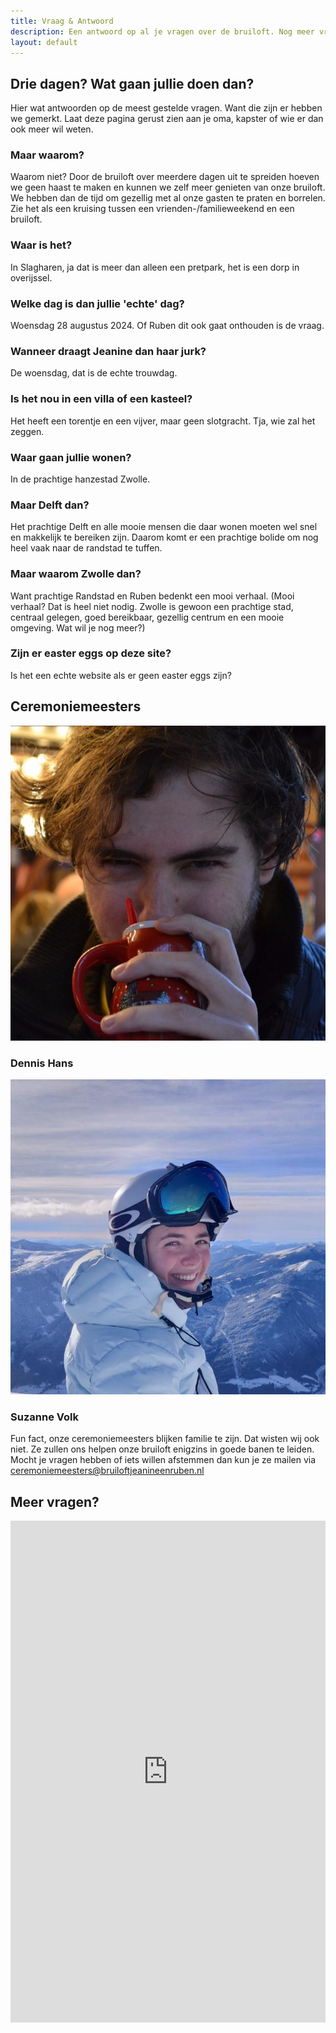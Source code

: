 ```yaml
---
title: Vraag & Antwoord
description: Een antwoord op al je vragen over de bruiloft. Nog meer vragen? Gebruik het formulier of mail de ceremoniemeesters!
layout: default
---
```

## Drie dagen? Wat gaan jullie doen dan?
Hier wat antwoorden op de meest gestelde vragen. Want die zijn er hebben we gemerkt. Laat deze pagina gerust zien aan je
oma, kapster of wie er dan ook meer wil weten.

### Maar waarom?
Waarom niet? Door de bruiloft over meerdere dagen uit te spreiden hoeven we geen haast te maken en kunnen we zelf meer
genieten van onze bruiloft. We hebben dan de tijd om gezellig met al onze gasten te praten en borrelen. Zie het als een
kruising tussen een vrienden-/familieweekend en een bruiloft.

### Waar is het?
In Slagharen, ja dat is meer dan alleen een pretpark, het is een dorp in overijssel.

### Welke dag is dan jullie 'echte' dag?
Woensdag 28 augustus 2024. Of Ruben dit ook gaat onthouden is de vraag.

### Wanneer draagt Jeanine dan haar jurk?
De woensdag, dat is de echte trouwdag.

### Is het nou in een villa of een kasteel?
Het heeft een torentje en een vijver, maar geen slotgracht. Tja, wie zal het zeggen.

### Waar gaan jullie wonen?
In de prachtige hanzestad Zwolle.

### Maar Delft dan?
Het prachtige Delft en alle mooie mensen die daar wonen moeten wel snel en makkelijk te bereiken zijn. Daarom komt er
een prachtige bolide om nog heel vaak naar de randstad te tuffen.

### Maar waarom Zwolle dan?
Want prachtige Randstad en Ruben bedenkt een mooi verhaal. (Mooi verhaal? Dat is heel niet nodig. Zwolle is gewoon een
prachtige stad, centraal gelegen, goed bereikbaar, gezellig centrum en een mooie omgeving. Wat wil je nog meer?)

### Zijn er easter eggs op deze site?
Is het een echte website als er geen easter eggs zijn?

## Ceremoniemeesters
<div class="w-full flex mb-4">
<div class="p-2 md:p-10">
<img src="/images/de_meest_sexy_man.jpg" alt="Dennis Hans" class="rounded-full">
<h3 class="w-full text-center text-xl md:text-2xl mt-4">Dennis Hans</h3>
</div>
<div class="p-2 md:p-10">
<img src="/images/suzanne_volk.jpg" alt="Suzanne Volk" class="rounded-full">
<h3 class="w-full text-center text-xl md:text-2xl mt-4">Suzanne Volk</h3>
</div>
</div>

Fun fact, onze ceremoniemeesters blijken familie te zijn. Dat wisten wij ook niet. Ze zullen ons helpen onze bruiloft
enigzins in goede banen te leiden. Mocht je vragen hebben of iets willen afstemmen dan kun je ze mailen
via <a href="mailto:ceremoniemeesters@bruiloftjeanineenruben.nl" class="break-all">ceremoniemeesters@bruiloftjeanineenruben.nl</a>

## Meer vragen?

<iframe src="https://docs.google.com/forms/d/e/1FAIpQLSe5tllTrF1NmT9Jg_9AMJzFfhz3uP2gpb0uKWrr-lT0SUQXmw/viewform?embedded=true" width="100%" height="803" frameborder="0" marginheight="0" marginwidth="0">Laden…</iframe>
